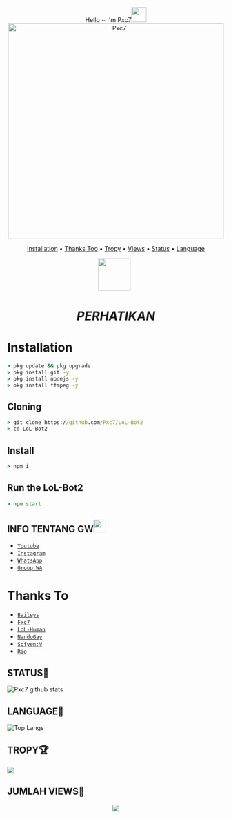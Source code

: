 <div align="center">
Hello ~ I'm Pxc7<img src="https://github.com/TheDudeThatCode/TheDudeThatCode/blob/master/Assets/Hi.gif" width="35px">
<img src="https://i.ibb.co/GQcDxdZ/IMG-20210329-WA0485.jpg" alt="Pxc7" width="500" />
<p align="center">
  <a href="https://github.com/Pxc7/LoL-Bot2#installation">Installation</a> •
  <a href="https://github.com/Pxc7/LoL-Bot2#thanks-to">Thanks Too</a> •
  <a href="https://github.com/Pxc7/LoL-Bot2#TROPY">Tropy</a> •
  <a href="https://github.com/Pxc7/LoL-Bot2#JUMLAH-VIEWS">Views</a> •
  <a href="https://github.com/Pxc7/LoL-Bot2#STATUS">Status</a> •
  <a href="https://github.com/Pxc7/LoL-Bot2#LANGUAGE">Language</a> 
</p>

<p align="center">
<a href="https://youtube.com/channel/UC85BV5PuFNdhEF1JIR6mKjw"><img height="75" src="https://i.ibb.co/fxgb1JS/472b4d8d3ab7fcc3be2fc0e8353a5350.png"></a>&nbsp;&nbsp;
</p>

# _**PERHATIKAN**_
</div>

# Installation

<div
## Termux
</div>

```cmd
> pkg update && pkg upgrade
> pkg install git -y
> pkg install nodejs -y
> pkg install ffmpeg -y
```

## Cloning 
```cmd
> git clone https://github.com/Pxc7/LoL-Bot2
> cd LoL-Bot2
```

## Install 
```cmd
> npm i
```

## Run the LoL-Bot2
```cmd
> npm start
```

## INFO TENTANG GW<img src="https://github.com/TheDudeThatCode/TheDudeThatCode/blob/master/Assets/powerup.gif" width="29px">

* [`Youtube`](https://youtube.com/channel/UC85BV5PuFNdhEF1JIR6mKjw)
* [`Instagram`](https://instagram.com/dokidokinime)
* [`WhatsApp`](https://wa.me/+62814622392081)
* [`Group WA`](https://chat.whatsapp.com/BAKCaUv3A4bItnouopuIeq)

# Thanks To
* [`Baileys`](https://github.com/adiwajshing/Baileys)
* [`Fxc7`](https://github.com/Fxc7)
* [`LoL-Human`](https://github.com/LoL-Human)
* [`NandoGay`](https://github.com/Arnando456)
* [`Sofyen:V`](https://github.com/SofyanAMV09)
* [`Rio`](https://github.com/ItzRio-Bruh)

## STATUS🎌
![Pxc7 github stats](https://github-readme-stats.vercel.app/api?username=Pxc7&layout=compact&theme=radical)

## LANGUAGE📄
![Top Langs](https://github-readme-stats.vercel.app/api/top-langs/?username=Pxc7&count_private=true&show_icons=true&theme=radical)

## TROPY🏆
![](https://github-profile-trophy.vercel.app/?username=Pxc7&row=2&column=3&layout=compact&theme=onedark)

## JUMLAH VIEWS👀
<p align="center">
  <img src="https://komarev.com/ghpvc/?username=Pxc7&label=VIEW&style=flat-square&color=orange" />
</p>
